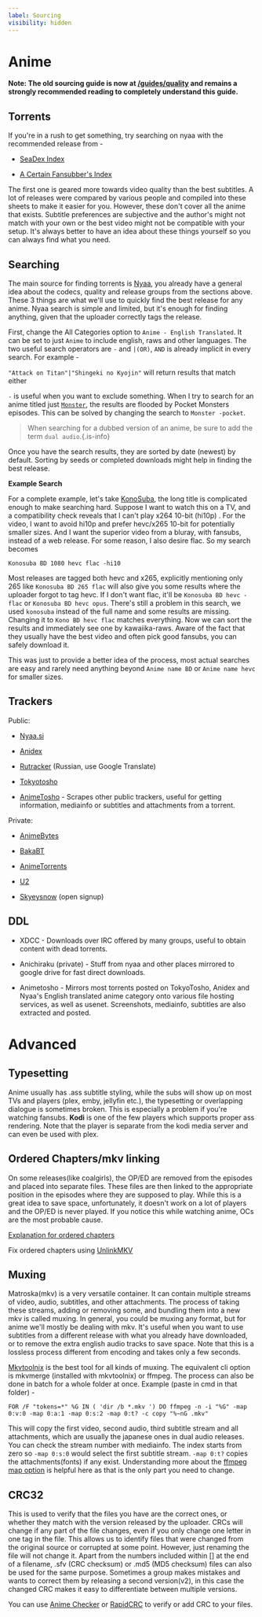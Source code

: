```yaml
---
label: Sourcing
visibility: hidden
---
```


# Anime

**Note: The old sourcing guide is now at [/guides/quality](/guides/quality) and remains a strongly recommended reading to completely understand this guide.**

## Torrents

If you're in a rush to get something, try searching on nyaa with the recommended release from -

- [SeaDex Index](http://releases.moe)

- [A Certain Fansubber's Index](http://index.fansubcar.tel)

The first one is geared more towards video quality than the best subtitles. A lot of releases were compared by various people and compiled into these sheets to make it easier for you. However, these don't cover all the anime that exists. Subtitle preferences are subjective and the author's might not match with your own or the best video might not be compatible with your setup. It's always better to have an idea about these things yourself so you can always find what you need.

## Searching

The main source for finding torrents is [Nyaa](nyaa.si), you already have a general idea about the codecs, quality and release groups from the sections above. These 3 things are what we'll use to quickly find the best release for any anime. Nyaa search is simple and limited, but it's enough for finding anything, given that the uploader correctly tags the release.

First, change the All Categories option to `Anime - English Translated`. It can be set to just `Anime` to include english, raws and other languages. The two useful search operators are `-` and `|(OR)`, `AND` is already implicit in every search. For example -

`"Attack on Titan"|"Shingeki no Kyojin"` will return results that match either

`-` is useful when you want to exclude something. When I try to search for an anime titled just [`Monster`](https://myanimelist.net/anime/19/Monster,), the results are flooded by Pocket Monsters episodes. This can be solved by changing the search to `Monster -pocket`.

> When searching for a dubbed version of an anime, be sure to add the term `dual audio`.{.is-info}

Once you have the search results, they are sorted by date (newest) by default. Sorting by seeds or completed downloads might help in finding the best release.

**Example Search**

For a complete example, let's take [KonoSuba](https://myanimelist.net/anime/30831/Kono_Subarashii_Sekai_ni_Shukufuku_wo), the long title is complicated enough to make searching hard. Suppose I want to watch this on a TV, and a compatibility check reveals that I can't play x264 10-bit (hi10p) . For the video, I want to avoid hi10p and prefer hevc/x265 10-bit for potentially smaller sizes. And I want the superior video from a bluray, with fansubs, instead of a web release. For some reason, I also desire flac. So my search becomes

`Konosuba BD 1080 hevc flac -hi10`

Most releases are tagged both hevc and x265, explicitly mentioning only 265 like `Konosuba BD 265 flac` will also give you some results where the uploader forgot to tag hevc. If I don't want flac, it'll be `Konosuba BD hevc -flac` or `Konosuba BD hevc opus`. There's still a problem in this search, we used `konosuba` instead of the full name and some results are missing. Changing it to `Kono BD hevc flac` matches everything. Now we can sort the results and immediately see one by kawaiika-raws. Aware of the fact that they usually have the best video and often pick good fansubs, you can safely download it.

This was just to provide a better idea of the process, most actual searches are easy and rarely need anything beyond `Anime name BD` or `Anime name hevc` for smaller sizes.

## Trackers

Public:

- [Nyaa.si](https://nyaa.si)

- [Anidex](https://anidex.info/)

- [Rutracker](https://rutracker.org/) (Russian, use Google Translate)

- [Tokyotosho](https://www.tokyotosho.info/?cat=1)

- [AnimeTosho](https://animetosho.org/) - Scrapes other public trackers, useful for getting information, mediainfo or subtitles and attachments from a torrent.

Private:

- [AnimeBytes](https://animebytes.tv/)

- [BakaBT](http://bakabt.me/)

- [AnimeTorrents](https://animetorrents.me/)

- [U2](https://u2.dmhy.org)

- [Skyeysnow](https://skyeysnow.com/) (open signup)

## DDL

- XDCC - Downloads over IRC offered by many groups, useful to obtain content with dead torrents.

- Anichiraku (private) - Stuff from nyaa and other places mirrored to google drive for fast direct downloads.

- Animetosho - Mirrors most torrents posted on TokyoTosho, Anidex and Nyaa's English translated anime category onto various file hosting services, as well as usenet. Screenshots, mediainfo, subtitles are also extracted and posted.

# Advanced

## Typesetting

Anime usually has .ass subtitle styling, while the subs will show up on most TVs and players (plex, emby, jellyfin etc.), the typesetting or overlapping dialogue is sometimes broken. This is especially a problem if you're watching fansubs. **Kodi** is one of the few players which supports proper ass rendering. Note that the player is separate from the kodi media server and can even be used with plex.

## Ordered Chapters/mkv linking

On some releases(like coalgirls), the OP/ED are removed from the episodes and placed into separate files. These files are then linked to the appropriate position in the episodes where they are supposed to play. While this is a great idea to save space, unfortunately, it doesn't work on a lot of players and the OP/ED is never played. If you notice this while watching anime, OCs are the most probable cause.

[Explanation for ordered chapters](https://mod16.org/hurfdurf/?p=8)

Fix ordered chapters using [UnlinkMKV](https://github.com/gnoling/UnlinkMKV)

## Muxing

Matroska(mkv) is a very versatile container. It can contain multiple streams of video, audio, subtitles, and other attachments. The process of taking these streams, adding or removing some, and bundling them into a new mkv is called muxing. In general, you could be muxing any format, but for anime we'll mostly be dealing with mkv. It's useful when you want to use subtitles from a different release with what you already have downloaded, or to remove the extra english audio tracks to save space. Note that this is a lossless process different from encoding and takes only a few seconds.

[Mkvtoolnix](https://mkvtoolnix.download/) is the best tool for all kinds of muxing. The equivalent cli option is mkvmerge (installed with mkvtoolnix) or ffmpeg. The process can also be done in batch for a whole folder at once. Example (paste in cmd in that folder) -

`FOR /F "tokens=*" %G IN ( 'dir /b *.mkv ') DO ffmpeg -n -i "%G" -map 0:v:0 -map 0:a:1 -map 0:s:2 -map 0:t? -c copy "%~nG .mkv"`

This will copy the first video, second audio, third subtitle stream and all attachments, which are usually the japanese ones in dual audio releases. You can check the stream number with mediainfo. The index starts from zero so `-map 0:s:0` would select the first subtitle stream. `-map 0:t?` copies the attachments(fonts) if any exist. Understanding more about the [ffmpeg map option](https://trac.ffmpeg.org/wiki/Map) is helpful here as that is the only part you need to change.

## CRC32

This is used to verify that the files you have are the correct ones, or whether they match with the version released by the uploader. CRCs will change if any part of the file changes, even if you only change one letter in one tag in the file. This allows us to identify files that were changed from the original source or corrupted at some point. However, just renaming the file will not change it. Apart from the numbers included within [] at the end of a filename, .sfv (CRC checksum) or .md5 (MD5 checksum) files can also be used for the same purpose. Sometimes a group makes mistakes and wants to correct them by releasing a second version(v2), in this case the changed CRC makes it easy to differentiate between multiple versions.

You can use [Anime Checker](http://animechecker.sourceforge.net/) or [RapidCRC](https://www.ov2.eu/programs/rapidcrc-unicode) to verify or add CRC to your files.
